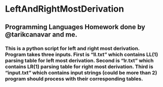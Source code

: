 # LeftAndRightMostDerivation
## Programming Languages Homework done by @tarikcanavar and me.

### This is a python script for left and right most derivation. Program takes three inputs. First is “ll.txt” which contains LL(1) parsing table for left most derivation. Second is “lr.txt” which contains LR(1) parsing table for right most derivation. Third is “input.txt” which contains input strings (could be more than 2) program should process with their corresponding tables.
